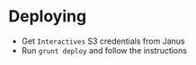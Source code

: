 # Deploying

- Get `Interactives` S3 credentials from Janus
- Run `grunt deploy` and follow the instructions
